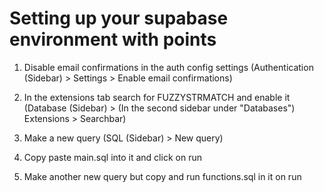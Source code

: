 # Setting up your supabase environment with points

1. Disable email confirmations in the auth config settings 
   (Authentication (Sidebar) > Settings > Enable email confirmations)
   
2. In the extensions tab search for FUZZYSTRMATCH and enable it
   (Database (Sidebar) > (In the second sidebar under "Databases") Extensions > Searchbar)
   
3. Make a new query (SQL (Sidebar) > New query)

4. Copy paste main.sql into it and click on run

5. Make another new query but copy and run functions.sql in it on run